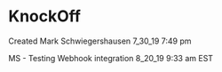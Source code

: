 # KnockOff
Created Mark Schwiegershausen 7_30_19 7:49 pm 

MS - Testing Webhook integration 8_20_19 9:33 am EST